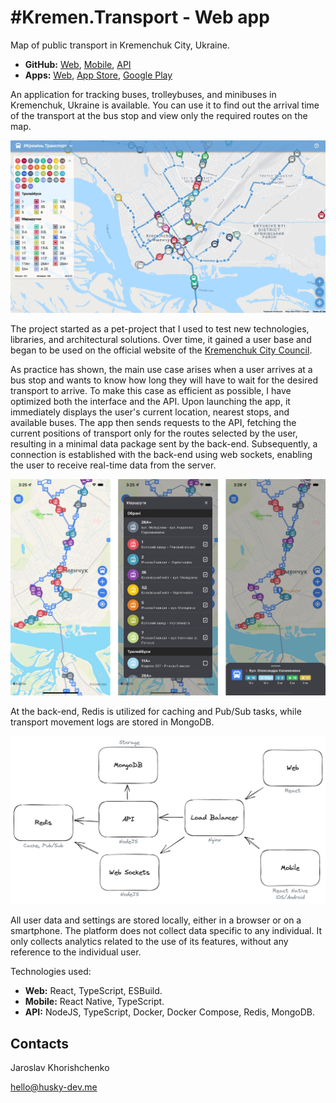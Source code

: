 # #Kremen.Transport - Web app

Map of public transport in Kremenchuk City, Ukraine.

- **GitHub:** [Web](https://github.com/husky-dev/kremen-transport-web), [Mobile](https://github.com/husky-dev/kremen-transport-mobile), [API](https://github.com/husky-dev/kremen-api)
- **Apps:** [Web](https://transport.kremen.dev), [App Store](https://apps.apple.com/ua/app/kremenchuk-public-transport/id1600469756), [Google Play](https://play.google.com/store/apps/details?id=com.krementransport)

An application for tracking buses, trolleybuses, and minibuses in Kremenchuk, Ukraine is available. You can use it to find out the arrival time of the transport at the bus stop and view only the required routes on the map.

![kremen-transport-web.jpeg](docs/kremen-transport-web.jpeg)

The project started as a pet-project that I used to test new technologies, libraries, and architectural solutions. Over time, it gained a user base and began to be used on the official website of the [Kremenchuk City Council](https://kremen.gov.ua/).

As practice has shown, the main use case arises when a user arrives at a bus stop and wants to know how long they will have to wait for the desired transport to arrive. To make this case as efficient as possible, I have optimized both the interface and the API. Upon launching the app, it immediately displays the user's current location, nearest stops, and available buses. The app then sends requests to the API, fetching the current positions of transport only for the routes selected by the user, resulting in a minimal data package sent by the back-end. Subsequently, a connection is established with the back-end using web sockets, enabling the user to receive real-time data from the server.

![kremen-transport-mobile.png](docs/kremen-transport-mobile.png)

At the back-end, Redis is utilized for caching and Pub/Sub tasks, while transport movement logs are stored in MongoDB.

![kremen-transport-architecture.png](docs/kremen-transport-architecture.png)

All user data and settings are stored locally, either in a browser or on a smartphone. The platform does not collect data specific to any individual. It only collects analytics related to the use of its features, without any reference to the individual user.

Technologies used:

- **Web:** React, TypeScript, ESBuild.
- **Mobile:** React Native, TypeScript.
- **API:** NodeJS, TypeScript, Docker, Docker Compose, Redis, MongoDB.

## Contacts

Jaroslav Khorishchenko

[hello@husky-dev.me](mailto:hello@husky-dev.me)
